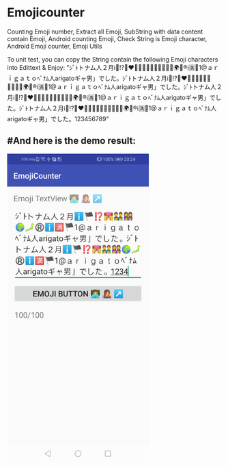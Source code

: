 # Emojicounter
Counting Emoji number, Extract all Emoji, SubString with data content contain Emoji, Android counting Emoji, Check String is Emoji character, Android Emoji counter, Emoji Utils

To unit test, you can copy the String contain the following Emoji characters into Edittext & Enjoy:
"ｼﾞﾄトナム人２月ℹ️🏴⁉️👨‍❤️‍💋‍👨👨‍👨‍👦‍👦👩‍👩‍👦‍👦🌍🗾®️ℹ️🈵🏴1@ａｒｉｇａｔｏﾍﾞﾅﾑ人arigatoギャ男」でした。ｼﾞﾄトナム人２月ℹ️🏴⁉️👨‍❤️‍💋‍👨👨‍👨‍👦‍👦👩‍👩‍👦‍👦🌍🗾®️ℹ️🈵🏴1@ａｒｉｇａｔｏﾍﾞﾅﾑ人arigatoギャ男」でした。ｼﾞﾄトナム人２月ℹ️🏴⁉️👨‍❤️‍💋‍👨👨‍👨‍👦‍👦👩‍👩‍👦‍👦🌍🗾®️ℹ️🈵🏴1@ａｒｉｇａｔｏﾍﾞﾅﾑ人arigatoギャ男」でした。ｼﾞﾄトナム人２月ℹ️🏴⁉️👨‍❤️‍💋‍👨👨‍👨‍👦‍👦👩‍👩‍👦‍👦🌍🗾®️ℹ️🈵🏴1@ａｒｉｇａｔｏﾍﾞﾅﾑ人arigatoギャ男」でした。123456789"

#And here is the demo result: 
-------------

<img src="screenshots/demo-counting-and-limit-100-chars.png" height="720" alt="Screenshot"/> 
